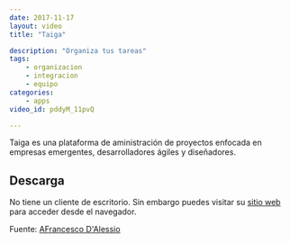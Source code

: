 ```yaml
---
date: 2017-11-17
layout: video
title: "Taiga"

description: "Organiza tus tareas"
tags:
    - organizacion
    - integracion
    - equipo
categories:
    - apps
video_id: pddyM_11pvQ

---
```

<!--more-->

Taiga es una plataforma de aministración de proyectos enfocada en empresas emergentes, desarrolladores ágiles y diseñadores.

## Descarga

No tiene un cliente de escritorio. Sin embargo puedes visitar su [sitio web](https://taiga.io/) para acceder desde el navegador.


Fuente: [AFrancesco D'Alessio](https://www.youtube.com/channel/UCYyaQsm2HyneP9CsIOdihBw)
